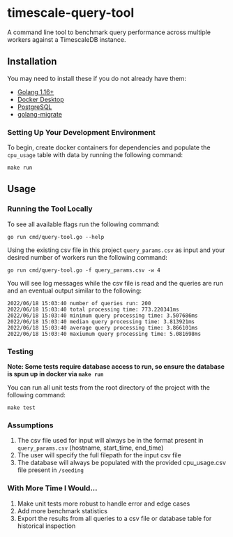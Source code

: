 # timescale-query-tool

A command line tool to benchmark query performance across multiple workers against a TimescaleDB instance.

## Installation

You may need to install these if you do not already have them:

- [Golang 1.16+](https://golang.org/doc/install)
- [Docker Desktop](https://www.docker.com/products/docker-desktop)
- [PostgreSQL](https://www.postgresql.org/download/)
- [golang-migrate](https://github.com/golang-migrate/migrate/tree/master/cmd/migrate#installation)

### Setting Up Your Development Environment

To begin, create docker containers for dependencies and populate the `cpu_usage` table with data by running the following command:

```
make run
```

## Usage

### Running the Tool Locally

To see all available flags run the following command:

```
go run cmd/query-tool.go --help
```

Using the existing csv file in this project `query_params.csv` as input and your desired number of workers run the following command:

```
go run cmd/query-tool.go -f query_params.csv -w 4
```

You will see log messages while the csv file is read and the queries are run and an eventual output similar to the following:

```
2022/06/18 15:03:40 number of queries run: 200
2022/06/18 15:03:40 total processing time: 773.220341ms
2022/06/18 15:03:40 minimum query processing time: 3.507686ms
2022/06/18 15:03:40 median query processing time: 3.813921ms
2022/06/18 15:03:40 average query processing time: 3.866101ms
2022/06/18 15:03:40 maxiumum query processing time: 5.081698ms
```

### Testing

**Note: Some tests require database access to run, so ensure the database is spun up in docker via `make run`**

You can run all unit tests from the root directory of the project with the following command:

```
make test
```

### Assumptions

1. The csv file used for input will always be in the format present in `query_params.csv` (hostname, start_time, end_time)
2. The user will specify the full filepath for the input csv file
3. The database will always be populated with the provided cpu_usage.csv file present in `/seeding`

### With More Time I Would...

1. Make unit tests more robust to handle error and edge cases
2. Add more benchmark statistics
3. Export the results from all queries to a csv file or database table for historical inspection

